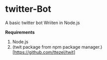 # twitter-Bot
A basic twitter bot Wriiten in Node.js

**Requirements** 
1. Node.js
2. (twit package from npm package manager.)[https://github.com/ttezel/twit]
